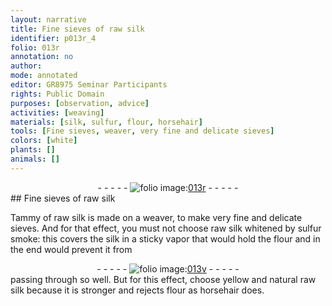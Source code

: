 ```yaml
---
layout: narrative
title: Fine sieves of raw silk
identifier: p013r_4
folio: 013r
annotation: no
author:
mode: annotated
editor: GR8975 Seminar Participants
rights: Public Domain
purposes: [observation, advice]
activities: [weaving]
materials: [silk, sulfur, flour, horsehair]
tools: [Fine sieves, weaver, very fine and delicate sieves]
colors: [white]
plants: []
animals: []
---
```


 <div class="folio" align="center">- - - - - <a href="http://gallica.bnf.fr/ark:/12148/btv1b10500001g/f31.image" target="_blank"><img src="https://cu-mkp.github.io/GR8975-edition/assets/photo-icon.png" alt="folio image: " style="display:inline-block; margin-bottom:-3px;"/>013r</a> - - - - - </div> 
## <span class="tool">Fine sieves</span> of <span class="material_format">raw <span class="material">silk</span></span>

 
 <span class="activity"></span>  <span class="material_format">Tammy</span> of <span class="material_format">raw <span class="material">silk</span></span> is made on a <span class="tool">weaver</span>, to make <span class="tool">very fine and delicate sieves</span>. And for that effect, you must not choose <span class="material_format">raw <span class="material">silk</span></span> <span class="color">white</span>ned by <span class="material_format"><span class="material">sulfur</span> smoke</span>: this covers the <span class="material">silk</span> in a sticky vapor that would hold the <span class="material">flour</span> and in the end would prevent it from 
 <div class="folio" align="center">- - - - - <a href="http://gallica.bnf.fr/ark:/12148/btv1b10500001g/f32.image" target="_blank"><img src="https://cu-mkp.github.io/GR8975-edition/assets/photo-icon.png" alt="folio image: " style="display:inline-block; margin-bottom:-3px;"/>013v</a> - - - - - </div> 
 passing through so well. But for this effect, choose <span class="material_format">yellow and natural raw <span class="material">silk</span></span> because it is stronger and rejects <span class="material">flour</span> as <span class="material">horsehair</span> does. 
 